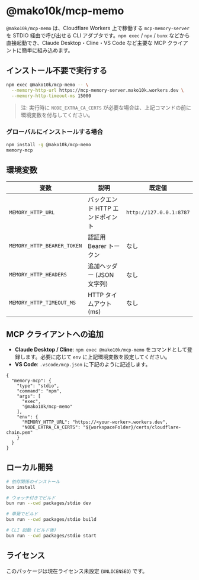# @mako10k/mcp-memo

`@mako10k/mcp-memo` は、Cloudflare Workers 上で稼働する `mcp-memory-server` を STDIO 経由で呼び出せる CLI アダプタです。`npm exec` / `npx` / `bunx` などから直接起動でき、Claude Desktop・Cline・VS Code など主要な MCP クライアントに簡単に組み込めます。

## インストール不要で実行する

```bash
npm exec @mako10k/mcp-memo -- \
  --memory-http-url https://mcp-memory-server.mako10k.workers.dev \
  --memory-http-timeout-ms 15000
```

> 注: 実行時に `NODE_EXTRA_CA_CERTS` が必要な場合は、上記コマンドの前に環境変数を付与してください。

### グローバルにインストールする場合

```bash
npm install -g @mako10k/mcp-memo
memory-mcp
```

## 環境変数

| 変数 | 説明 | 既定値 |
| --- | --- | --- |
| `MEMORY_HTTP_URL` | バックエンド HTTP エンドポイント | `http://127.0.0.1:8787` |
| `MEMORY_HTTP_BEARER_TOKEN` | 認証用 Bearer トークン | なし |
| `MEMORY_HTTP_HEADERS` | 追加ヘッダー (JSON 文字列) | なし |
| `MEMORY_HTTP_TIMEOUT_MS` | HTTP タイムアウト (ms) | なし |

## MCP クライアントへの追加

- **Claude Desktop / Cline**: `npm exec @mako10k/mcp-memo` をコマンドとして登録します。必要に応じて `env` に上記環境変数を設定してください。
- **VS Code**: `.vscode/mcp.json` に下記のように記述します。

```jsonc
{
  "memory-mcp": {
    "type": "stdio",
    "command": "npm",
    "args": [
      "exec",
      "@mako10k/mcp-memo"
    ],
    "env": {
      "MEMORY_HTTP_URL": "https://<your-worker>.workers.dev",
      "NODE_EXTRA_CA_CERTS": "${workspaceFolder}/certs/cloudflare-chain.pem"
    }
  }
}
```

## ローカル開発

```bash
# 依存関係のインストール
bun install

# ウォッチ付きでビルド
bun run --cwd packages/stdio dev

# 単発でビルド
bun run --cwd packages/stdio build

# CLI 起動 (ビルド後)
bun run --cwd packages/stdio start
```

## ライセンス

このパッケージは現在ライセンス未設定 (`UNLICENSED`) です。
